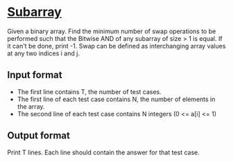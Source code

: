 # [Subarray][link]

Given a binary array. Find the minimum number of swap operations to be performed such that the Bitwise AND of any subarray of size > 1 is equal. If it can't be done, print -1. Swap can be defined as interchanging array values at any two indices i and j.

## Input format

- The first line contains T, the number of test cases.
- The first line of each test case contains N, the number of elements in the array.
- The second line of each test case contains N integers (0 <= a[i] <= 1)

## Output format

Print T lines. Each line should contain the answer for that test case.

[link]: https://www.hackerearth.com/practice/basic-programming/bit-manipulation/basics-of-bit-manipulation/practice-problems/algorithm/subarray-3-3dbc3f50/
